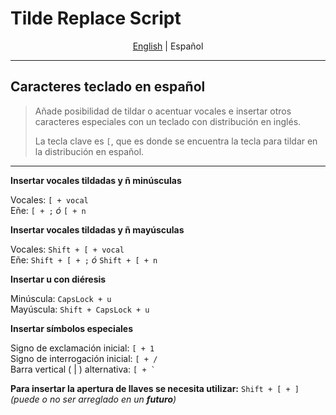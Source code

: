 # Tilde Replace Script

<p align="center">
  <a href="https://github.com/SebastianTerrazas/AHK-Scripts/tree/main/TildeReplace#tilde-replace-script">English</a> |
  <span>Español</span>
</p>

---

## Caracteres teclado en español

>Añade posibilidad de tildar o acentuar vocales e insertar otros caracteres especiales 
con un teclado con distribución en inglés.
>
>La tecla clave es `[`, que es donde se encuentra la tecla para tildar en la 
distribución en español.

---

**Insertar vocales tildadas y ñ minúsculas**

Vocales: `[ + vocal`  
Eñe: `[ + ;` _ó_ `[ + n`

**Insertar vocales tildadas y ñ mayúsculas**

Vocales: `Shift + [ + vocal`  
Eñe: `Shift + [ + ;` _ó_ `Shift + [ + n`

**Insertar u con diéresis**

Minúscula: `CapsLock + u`  
Mayúscula: `Shift + CapsLock + u`

**Insertar símbolos especiales**

Signo de exclamación inicial: `[ + 1`  
Signo de interrogación inicial: `[ + /`  
Barra vertical ( | ) alternativa: ``[ + ` `` 


**Para insertar la apertura de llaves se necesita utilizar:** `Shift + [ + ]`   _(puede o no ser arreglado en un **futuro**)_
